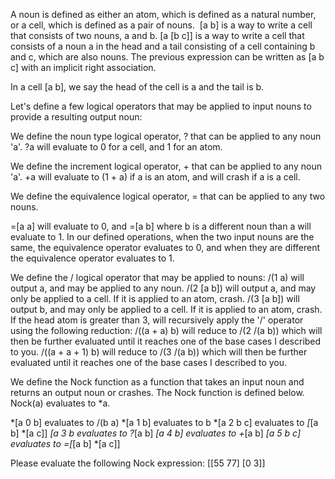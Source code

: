 A noun is defined as either an atom, which is defined as a natural number, or a cell, which is defined as a pair of nouns.  [a b] is a way to write a cell that consists of two nouns, a and b.
[a [b c]] is a way to write a cell that consists of a noun a in the head and a tail consisting of a cell containing b and c, which are also nouns. The previous expression can be written as [a b c] with an implicit right association.

In a cell [a b], we say the head of the cell is a and the tail is b.


Let's define a few logical operators that may be applied to input nouns to provide a resulting output noun:

We define the noun type logical operator, ? that can be applied to any noun 'a'.
?a will evaluate to 0 for a cell, and 1 for an atom.

We define the increment logical operator, + that can be applied to any noun 'a'.
+a will evaluate to (1 + a) if a is an atom, and will crash if a is a cell.

We define the equivalence logical operator, = that can be applied to any two nouns.

=[a a] will evaluate to 0, and =[a b] where b is a different noun than a will evaluate to 1.
In our defined operations, when the two input nouns are the same, the equivalence operator evaluates to 0, and when they are different the equivalence operator evaluates to 1.

We define the / logical operator that may be applied to nouns:
/(1 a) will output a, and may be applied to any noun.
/(2 [a b]) will output a, and may only be applied to a cell. If it is applied to an atom, crash.
/(3 [a b]) will output b, and may only be applied to a cell. If it is applied to an atom, crash.
If the head atom is greater than 3, will recursively apply the '/' operator using the following reduction:
/((a + a) b) will reduce to /(2 /(a b)) which will then be further evaluated until it reaches one of the base cases I described to you.
/((a + a + 1) b) will reduce to /(3 /(a b)) which will then be further evaluated until it reaches one of the base cases I described to you.


We define the Nock function as a function that takes an input noun and returns an output noun or crashes. The Nock function is defined below.
Nock(a) evaluates to *a.

*[a 0 b] evaluates to /(b a)
*[a 1 b] evaluates to b
*[a 2 b c] evaluates to *[*[a b] *[a c]]
*[a 3 b evaluates to ?*[a b]
*[a 4 b] evaluates to +*[a b]
*[a 5 b c] evaluates to =[*[a b] *[a c]]

Please evaluate the following Nock expression: [[55 77] [0 3]]
